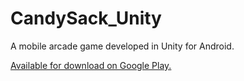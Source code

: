 # CandySack_Unity
A mobile arcade game developed in Unity for Android.

<a href="https://play.google.com/store/apps/details?id=com.GoldFaceGames.CandySack1&hl=en">Available for download on Google Play.</a>
